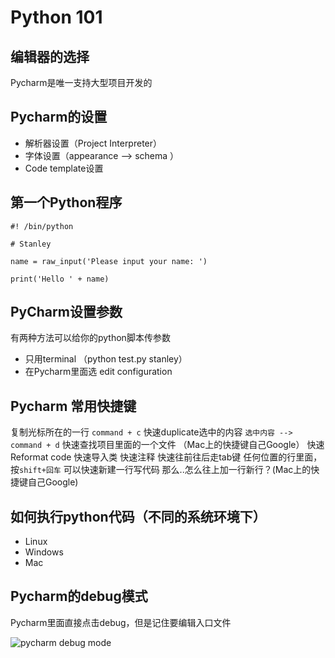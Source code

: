 # Python 101

## 编辑器的选择

Pycharm是唯一支持大型项目开发的


## Pycharm的设置

* 解析器设置（Project Interpreter）
* 字体设置（appearance --> schema ）
* Code template设置


## 第一个Python程序

```
#! /bin/python

# Stanley

name = raw_input('Please input your name: ')

print('Hello ' + name)
```

## PyCharm设置参数

有两种方法可以给你的python脚本传参数

* 只用terminal （python test.py stanley）
* 在Pycharm里面选 edit configuration


## Pycharm 常用快捷键

复制光标所在的一行 ``command + c``
快速duplicate选中的内容  ``选中内容 --> command + d``
快速查找项目里面的一个文件 （Mac上的快捷键自己Google）
快速Reformat code
快速导入类
快速注释
快速往前往后走tab键
任何位置的行里面，按``shift+回车`` 可以快速新建一行写代码
那么..怎么往上加一行新行？(Mac上的快捷键自己Google)


## 如何执行python代码（不同的系统环境下）

* Linux
* Windows
* Mac


## Pycharm的debug模式

Pycharm里面直接点击debug，但是记住要编辑入口文件

![pycharm debug mode](https://ws2.sinaimg.cn/large/006tNc79gy1fkq3e1f1sbj30io09i3z8.jpg)